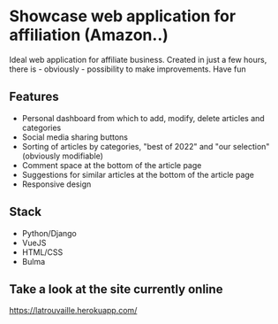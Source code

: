 # Showcase web application for affiliation (Amazon..)
Ideal web application for affiliate business. Created in just a few hours, there is - obviously - possibility to make improvements. Have fun

## Features 
- Personal dashboard from which to add, modify, delete articles and categories
- Social media sharing buttons
- Sorting of articles by categories, "best of 2022" and "our selection" (obviously modifiable)
- Comment space at the bottom of the article page
- Suggestions for similar articles at the bottom of the article page
- Responsive design

## Stack
- Python/Django
- VueJS
- HTML/CSS
- Bulma

## Take a look at the site currently online
https://latrouvaille.herokuapp.com/

